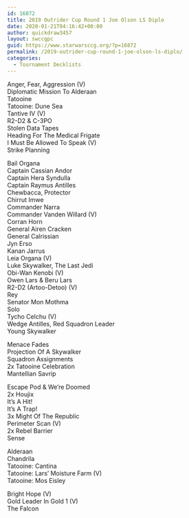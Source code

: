 ```yaml
---
id: 16872
title: 2019 Outrider Cup Round 1 Joe Olson LS Diplo
date: 2020-01-21T04:16:42+00:00
author: quickdraw3457
layout: swccgpc
guid: https://www.starwarsccg.org/?p=16872
permalink: /2019-outrider-cup-round-1-joe-olson-ls-diplo/
categories:
  - Tournament Decklists
---
```

Anger, Fear, Aggression (V)  
Diplomatic Mission To Alderaan  
Tatooine  
Tatooine: Dune Sea  
Tantive IV (V)  
R2-D2 & C-3PO  
Stolen Data Tapes  
Heading For The Medical Frigate  
I Must Be Allowed To Speak (V)  
Strike Planning  
  
Bail Organa  
Captain Cassian Andor  
Captain Hera Syndulla  
Captain Raymus Antilles  
Chewbacca, Protector  
Chirrut Imwe  
Commander Narra  
Commander Vanden Willard (V)  
Corran Horn  
General Airen Cracken  
General Calrissian  
Jyn Erso  
Kanan Jarrus  
Leia Organa (V)  
Luke Skywalker, The Last Jedi  
Obi-Wan Kenobi (V)  
Owen Lars & Beru Lars  
R2-D2 (Artoo-Detoo) (V)  
Rey  
Senator Mon Mothma  
Solo  
Tycho Celchu (V)  
Wedge Antilles, Red Squadron Leader  
Young Skywalker  
  
Menace Fades  
Projection Of A Skywalker  
Squadron Assignments  
2x Tatooine Celebration  
Mantellian Savrip  
  
Escape Pod & We’re Doomed  
2x Houjix  
It’s A Hit!  
It’s A Trap!  
3x Might Of The Republic  
Perimeter Scan (V)  
2x Rebel Barrier  
Sense  
  
Alderaan  
Chandrila  
Tatooine: Cantina  
Tatooine: Lars’ Moisture Farm (V)  
Tatooine: Mos Eisley  
  
Bright Hope (V)  
Gold Leader In Gold 1 (V)  
The Falcon